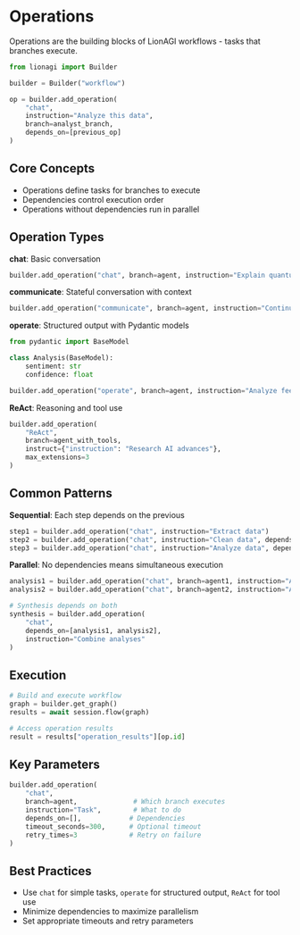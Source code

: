 # Operations

Operations are the building blocks of LionAGI workflows - tasks that branches execute.

```python
from lionagi import Builder

builder = Builder("workflow")

op = builder.add_operation(
    "chat",
    instruction="Analyze this data",
    branch=analyst_branch,
    depends_on=[previous_op]
)
```

## Core Concepts

- Operations define tasks for branches to execute
- Dependencies control execution order
- Operations without dependencies run in parallel

## Operation Types

**chat**: Basic conversation

```python
builder.add_operation("chat", branch=agent, instruction="Explain quantum computing")
```

**communicate**: Stateful conversation with context

```python
builder.add_operation("communicate", branch=agent, instruction="Continue discussion", context=data)
```

**operate**: Structured output with Pydantic models

```python
from pydantic import BaseModel

class Analysis(BaseModel):
    sentiment: str
    confidence: float

builder.add_operation("operate", branch=agent, instruction="Analyze feedback", response_format=Analysis)
```

**ReAct**: Reasoning and tool use

```python
builder.add_operation(
    "ReAct", 
    branch=agent_with_tools,
    instruct={"instruction": "Research AI advances"},
    max_extensions=3
)
```

## Common Patterns

**Sequential**: Each step depends on the previous

```python
step1 = builder.add_operation("chat", instruction="Extract data")
step2 = builder.add_operation("chat", instruction="Clean data", depends_on=[step1])
step3 = builder.add_operation("chat", instruction="Analyze data", depends_on=[step2])
```

**Parallel**: No dependencies means simultaneous execution

```python
analysis1 = builder.add_operation("chat", branch=agent1, instruction="Analyze A")
analysis2 = builder.add_operation("chat", branch=agent2, instruction="Analyze B")

# Synthesis depends on both
synthesis = builder.add_operation(
    "chat", 
    depends_on=[analysis1, analysis2],
    instruction="Combine analyses"
)
```

## Execution

```python
# Build and execute workflow
graph = builder.get_graph()
results = await session.flow(graph)

# Access operation results
result = results["operation_results"][op.id]
```

## Key Parameters

```python
builder.add_operation(
    "chat",
    branch=agent,              # Which branch executes
    instruction="Task",        # What to do
    depends_on=[],            # Dependencies
    timeout_seconds=300,      # Optional timeout
    retry_times=3             # Retry on failure
)
```

## Best Practices

- Use `chat` for simple tasks, `operate` for structured output, `ReAct` for tool use
- Minimize dependencies to maximize parallelism
- Set appropriate timeouts and retry parameters